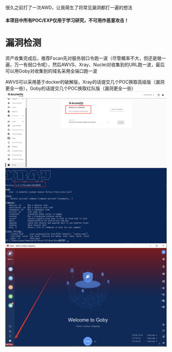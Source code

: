 很久之前打了一次AWD，让我萌生了将常见漏洞都打一遍的想法

#### 本项目中所有POC/EXP仅用于学习研究，不可用作恶意攻击！

# 漏洞检测
资产收集完成后，推荐Fscan先对服务弱口令跑一波（尽管概率不大，但还是做一遍，万一有弱口令呢），然后AWVS、Xray、Nuclei对收集到的URL跑一波，最后可以用Goby对收集到的域名采用全端口跑一波

AWVS可以采用基于docker的破解版，Xray的话提交几个POC换取高级版（漏洞更全一些），Goby的话提交几个POC换取红队版（漏洞更全一些）  
![image](./README.assets/awvs.png)  
![image](./README.assets/xray.png)  
![image](./README.assets/goby.png)  